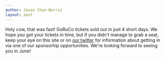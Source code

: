 ```yaml
---
author: Jesse Chan-Norris
layout: post
---
```


<p>Holy cow, that was fast! GoRuCo tickets sold out in just 4 short days. We hope you got your tickets in time, but if you didn't manage to grab a seat, keep your eye on this site or on <a href="http://twitter.com/goruco">our twitter</a> for information about getting in via one of our sponsorhip opportunities. We're looking forward to seeing you in June!</p>

